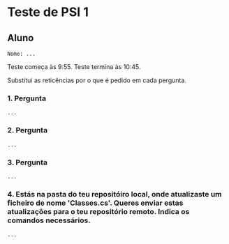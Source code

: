 # Teste de PSI 1

## Aluno
    Nome: ...

Teste começa às 9:55. Teste termina às 10:45.

Substitui as reticências por o que é pedido em cada pergunta.

### 1. Pergunta

    ...

### 2. Pergunta

    ...

### 3. Pergunta
  
    ...

### 4. Estás na pasta do teu repositóiro local, onde atualizaste um ficheiro de nome 'Classes.cs'. Queres enviar estas atualizações para o teu repositório remoto. Indica os comandos necessários.

    ...
